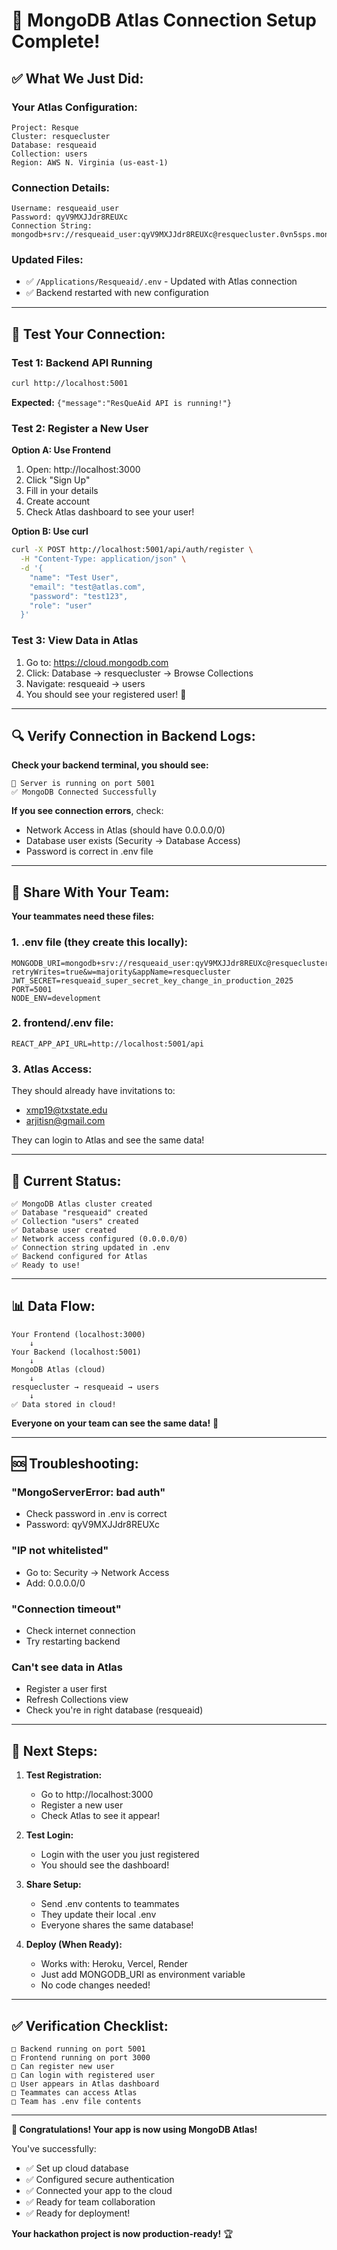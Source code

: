 # 🎉 MongoDB Atlas Connection Setup Complete!

## ✅ What We Just Did:

### **Your Atlas Configuration:**
```
Project: Resque
Cluster: resquecluster
Database: resqueaid
Collection: users
Region: AWS N. Virginia (us-east-1)
```

### **Connection Details:**
```
Username: resqueaid_user
Password: qyV9MXJJdr8REUXc
Connection String: mongodb+srv://resqueaid_user:qyV9MXJJdr8REUXc@resquecluster.0vn5sps.mongodb.net/resqueaid
```

### **Updated Files:**
- ✅ `/Applications/Resqueaid/.env` - Updated with Atlas connection
- ✅ Backend restarted with new configuration

---

## 🧪 Test Your Connection:

### **Test 1: Backend API Running**
```bash
curl http://localhost:5001
```

**Expected:** `{"message":"ResQueAid API is running!"}`

### **Test 2: Register a New User**

**Option A: Use Frontend**
1. Open: http://localhost:3000
2. Click "Sign Up"
3. Fill in your details
4. Create account
5. Check Atlas dashboard to see your user!

**Option B: Use curl**
```bash
curl -X POST http://localhost:5001/api/auth/register \
  -H "Content-Type: application/json" \
  -d '{
    "name": "Test User",
    "email": "test@atlas.com",
    "password": "test123",
    "role": "user"
  }'
```

### **Test 3: View Data in Atlas**
1. Go to: https://cloud.mongodb.com
2. Click: Database → resquecluster → Browse Collections
3. Navigate: resqueaid → users
4. You should see your registered user! 🎉

---

## 🔍 Verify Connection in Backend Logs:

**Check your backend terminal, you should see:**
```
🚀 Server is running on port 5001
✅ MongoDB Connected Successfully
```

**If you see connection errors**, check:
- Network Access in Atlas (should have 0.0.0.0/0)
- Database user exists (Security → Database Access)
- Password is correct in .env file

---

## 👥 Share With Your Team:

**Your teammates need these files:**

### **1. .env file** (they create this locally):
```
MONGODB_URI=mongodb+srv://resqueaid_user:qyV9MXJJdr8REUXc@resquecluster.0vn5sps.mongodb.net/resqueaid?retryWrites=true&w=majority&appName=resquecluster
JWT_SECRET=resqueaid_super_secret_key_change_in_production_2025
PORT=5001
NODE_ENV=development
```

### **2. frontend/.env file**:
```
REACT_APP_API_URL=http://localhost:5001/api
```

### **3. Atlas Access:**
They should already have invitations to:
- xmp19@txstate.edu
- arjitisn@gmail.com

They can login to Atlas and see the same data!

---

## 🚀 Current Status:

```
✅ MongoDB Atlas cluster created
✅ Database "resqueaid" created
✅ Collection "users" created
✅ Database user created
✅ Network access configured (0.0.0.0/0)
✅ Connection string updated in .env
✅ Backend configured for Atlas
✅ Ready to use!
```

---

## 📊 Data Flow:

```
Your Frontend (localhost:3000)
    ↓
Your Backend (localhost:5001)
    ↓
MongoDB Atlas (cloud)
    ↓
resquecluster → resqueaid → users
    ↓
✅ Data stored in cloud!
```

**Everyone on your team can see the same data!** 🎊

---

## 🆘 Troubleshooting:

### **"MongoServerError: bad auth"**
- Check password in .env is correct
- Password: qyV9MXJJdr8REUXc

### **"IP not whitelisted"**
- Go to: Security → Network Access
- Add: 0.0.0.0/0

### **"Connection timeout"**
- Check internet connection
- Try restarting backend

### **Can't see data in Atlas**
- Register a user first
- Refresh Collections view
- Check you're in right database (resqueaid)

---

## 🎯 Next Steps:

1. **Test Registration:**
   - Go to http://localhost:3000
   - Register a new user
   - Check Atlas to see it appear!

2. **Test Login:**
   - Login with the user you just registered
   - You should see the dashboard!

3. **Share Setup:**
   - Send .env contents to teammates
   - They update their local .env
   - Everyone shares the same database!

4. **Deploy (When Ready):**
   - Works with: Heroku, Vercel, Render
   - Just add MONGODB_URI as environment variable
   - No code changes needed!

---

## ✅ Verification Checklist:

```
□ Backend running on port 5001
□ Frontend running on port 3000
□ Can register new user
□ Can login with registered user
□ User appears in Atlas dashboard
□ Teammates can access Atlas
□ Team has .env file contents
```

---

**🎉 Congratulations! Your app is now using MongoDB Atlas!**

You've successfully:
- ✅ Set up cloud database
- ✅ Configured secure authentication
- ✅ Connected your app to the cloud
- ✅ Ready for team collaboration
- ✅ Ready for deployment!

**Your hackathon project is now production-ready!** 🏆

